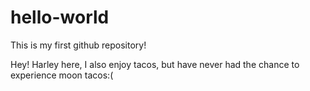 # hello-world
This is my first github repository!

Hey! Harley here, I also enjoy tacos, but have never had the chance to experience moon tacos:( 
